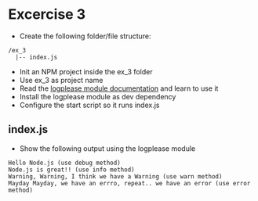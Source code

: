 # Excercise 3

* Create the following folder/file structure:
```
/ex_3
  |-- index.js
```

* Init an NPM project inside the ex_3 folder
* Use ex_3 as project name
* Read the [logplease module documentation](https://github.com/haadcode/logplease) and learn to use it
* Install the logplease module as dev dependency
* Configure the start script so it runs index.js

## index.js
* Show the following output using the logplease module
```
Hello Node.js (use debug method)
Node.js is great!! (use info method)
Warning, Warning, I think we have a Warning (use warn method)
Mayday Mayday, we have an errro, repeat.. we have an error (use error method)
```